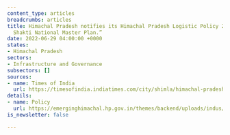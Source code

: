 ```yaml
---
content_type: articles
breadcrumbs: articles
title: Himachal Pradesh notifies its Himachal Pradesh Logistic Policy 2022 under “Gati
  Shakti National Master Plan.”
date: 2022-06-29 04:00:00 +0000
states:
- Himachal Pradesh
sectors:
- Infrastructure and Governance
subsectors: []
sources:
- name: Times of India
  url: https://timesofindia.indiatimes.com/city/shimla/himachal-pradesh-notifies-its-logistic-policy-2022/articleshow/92391675.cms
details:
- name: Policy
  url: https://emerginghimachal.hp.gov.in/themes/backend/uploads/indus/HP%20Logistics%20Policy%20%202022_Final.pdf
is_newsletter: false

---
```

